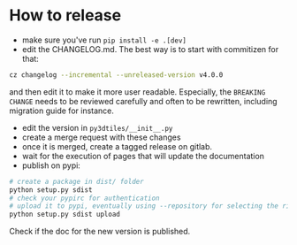# How to release

- make sure you've run `pip install -e .[dev]`
- edit the CHANGELOG.md. The best way is to start with commitizen for that:
```bash
cz changelog --incremental --unreleased-version v4.0.0
```
and then edit it to make it more user readable. Especially, the `BREAKING
CHANGE` needs to be reviewed carefully and often to be rewritten, including
migration guide for instance.
- edit the version in `py3dtiles/__init__.py`
- create a merge request with these changes
- once it is merged, create a tagged release on gitlab.
- wait for the execution of pages that will update the documentation
- publish on pypi:
```bash
# create a package in dist/ folder
python setup.py sdist
# check your pypirc for authentication
# upload it to pypi, eventually using --repository for selecting the right authent
python setup.py sdist upload
```

Check if the doc for the new version is published.
